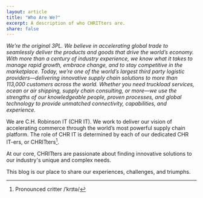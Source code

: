 ```yaml
---
layout: article
title: "Who Are We?"
excerpt: A description of who CHRITters are.
share: false
---
```


_We’re the original 3PL. We believe in accelerating global trade to seamlessly deliver the products and goods that
drive the world’s economy. With more than a century of industry experience, we know what it takes to manage rapid
growth, embrace change, and to stay competitive in the marketplace. Today, we’re one of the world’s largest third
party logistic providers—delivering innovative supply chain solutions to more than 113,000 customers across the world.
Whether you need truckload services, ocean or air shipping, supply chain consulting, or more—we use the strengths of
our knowledgeable people, proven processes, and global technology to provide unmatched connectivity, capabilities,
and experience._

We are C.H. Robinson IT (CHR IT). We work to deliver our vision of accelerating commerce through the world’s most powerful supply chain platform. The role of CHR IT is determined by each of our dedicated CHR IT-ers, or CHRITters[^1].

At our core, CHRITters are passionate about finding innovative solutions to our industry's unique and complex needs.

This blog is our place to share our experiences, challenges, and triumphs.

[^1]: Pronounced critter /ˈkrɪtə/
